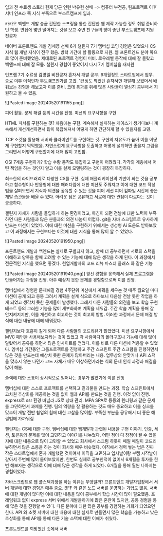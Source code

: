 입과 전 수료생 스토리
현재 당근 인턴 박유현 선배 => 컴퓨터 부전공, 팀프로젝트 이후 서버 인프라 쪽 지식 부족으로 부스트캠프에 입과.

카카오 백엔드 개발 승균
간단한 스프링을 통한 간단한 웹 제작 가능한 정도 취업 준비하던 학생. 면접에 몇번 떨어지는 것을 보고 주변 친구들의 평이 좋던 부스트캠프에 지원
전공자

네이버 프론트엔드 개발 김세영 선배
6기 챌린지 7기 멤버십
코딩 경험은 있었으나 CS 지식 웹 개발 지식이 전무 했음. 방학 기간에 할 활동으로 지원. 웹 프론트엔드 분야 쪽으로 많이 준비했었음. 제대로된 프로젝트 경험이 미비. 로우레벨 동작에 대해 잘 몰랐고 백엔드에 대해 잘 모름. 챌린지 경험이 좋았어서 다시 7기 멤버십을 재지원

인프랩 7기 수료생 김명일 
비전공자 혼자서 개발 공부. 9개월정도 스타트업에서 업무. 종료 이후 이직인가 부트캠프인가를 고민. 1년정도 되었던 혼자서만 개발해 보았어서 배워보는 경험을 해보고자 이를 준비. 코테 통과를 위해 많은 사람들이 열심히 공부해서 지원하고 올 수 있음.

![[Pasted image 20240520191155.png]]

피어 활동. 문제 해결 등의 시간을 진행. 미션의 요구사항을 구현

HTML 파서를 구현하는 것? 처음에는 구현. 계속해서 실패하는 케이스가 생기다보니 계속해서 개선개선하면서 많이 복잡해져서 어떻게 하면 간단하게 할 수 있을지를 고민.

TCP 소켓을 활용해 서버와 클라이언트를 구현하는 것. 구현의 자유도가 높아 이를 어떻게 구현할지 막막했음. 자연스럽게 요구사항을 도출하고 어떻게 설계하면 좋을지 그림을 그리면서 어떻게 구현할지에 대해 많이 고민함.

OSI 7계층 구현하기? 학습 수랑 동작도 복잡하고 구현이 어려웠다. 각각의 계층에서 어떤 책임을 하는 것인지 알고 이를 실제 모델링하는 것이 굉장히 복잡하다.

최소한의 라이브러리로 다양한 CS를 구현. 실제 애플리케이션의 기반이 되는 것을 공부하고 함수형이나 반응형에 대한 패러다임에 대한 미션도 주워지고 이에 대한 코드 작성법을 살펴보면서 지식과 의견을 공유할 수 있는 것을 피어 세션 피어 컴파일 시간에 좋은 개발 습관들을 배울 수 있다. 
어려운 점은 공유하고 서로에 대한 관점이 다르다는 것이 궁금하다.

챌린지 자체가 사람을 몰입하게 하는 환경이었고, 아침이 되면 전날에 대한 노력이 부족하면 다른 사람들과 많은 분들과의 의견 나눔이 어렵다. git을 자바 스크립트로 유사하게 만드는 미션이 있었다. 이에 대한 미션을 구현하기 위해서는 생성형 Ai 도움도 받아보았고 이 과정에서는 구현보다는 이것에 대한 지식을 통해 많이 알 수 있었다.

![[Pasted image 20240520191950.png]]

프론트엔드 개발과 백엔드는 실제로 구별되지 않고, 함께 더 공부하면서 서로의 스택을 이해하고 양쪽을 함께 고려할 수 있는 기능에 대해 많은 생각을 하게 된다.
이 과정에서 전문적인 지식을 했으면 좋겠다. 현업개발자의 코드 리뷰 마스터 클래스 와 같은 기능



![[Pasted image 20240520191940.png]]
앞선 경험을 응축해서 실제 프로그램을 만들어가는 과정을 진행. 아주 예상치 못한 문제를 경험함으로써 이를 진행. 

멤버십에서 경험한 문제해결 경험
4주단위 미션에서 계획을 세우는 것 매주 월요일 마다 미션이 공개 되고 뭉뚱 그려서 계획을 설계 식으로 하다보니 다음날 전날 못한 작업을 하게 되었고 생각치 못한 문제들이 발생했다.
그래서 다른 사람들의 의견을 보고 학습 구현 테스트 등의 그러한 기능을 많이 세부화하며 계획을 세워감. 주간 학습 계획을 통해 잘 안지켜지지만, 이를 개선하고 회고하는 것이 최고의 방법. 
이러한 과정에서 문제 해결 방식에 대한 내용에 대해 배워갔다.

챌린지보다 호흡이 길게 되어 다른 사람들의 코드리뷰가 많았었다. 미션 요구사항에서 MVC 패턴을 사용해보자라는 것이 있었고 각 사람마다의 폴더구조나 기능에 대해 많이 달랐어서 공유를 하면서 많은 인사이트를 얻었다.
이를 바로 다른 미션에 적용할 수 있었다. 멤버십 기간동안 그룹프로젝트를 진행하고 주간 스프린트 주간 스크럼을 진행하면서 많은 것을 만드는데 예상치 못한 문제가 많아버리는 내용. 업무상의 안맞거나 APi 스팩을 맞추지 않는 다던가 코드 자체가 매우 이상하던가라는 식의 문제 인식 과정과 해결을 많이 해봄.

슬랙에 대한 소통이 상시적으로 일어나는 경우가 많았기에 이를 진행

멤버십에 대한 스스로 프로젝트를 선택하고 결과물을 만드는 과정. 학습 스프린트에서 고차원 추상화를 제공하는 것을 없이 웹과 API를 만드는 것을 진행. 이것 없이 진행. express로 ssr 환경 바닐라 JS로 상태 관리. MPA SPA로 등등의 렌더링과 같은 문제를 고민하면서 과제를 진행. 팀의 역량을 잘 활용하는 것도 매우 중요하고 이를 싱크를 맞추어 개발 전반 협업의 힘에 대한 고찰을 많이함.
부족한 부분을 공유해서 더 좋은 해결법에 가까워짐

챌린지는 CS에 대한 구현. 멤버십에 대한 웹개발과 관련된 내용을 구현
이야기. 인증, 세션, 토큰등의 문제를 많이 고민하고 이야기를 나누었다. 어떤 점이 다 장점이 될 수 있을지에 대한 내용으로 많이 고민할 수 있었고 회사에서 스크럼 하듯이 매일 매일이 코드리뷰하면서 많은 소통을 하는 것이 회사와 매우 비슷했다.
이직해서 경력 쌓는 법은 진짜 작은 스타트업에서 혼자 개발했던 것이여서 이직을 고민하고 입사날이랑 부캠 시작날이 같아서 주변에 많이 물어보았지만, 한번도 실제로 공부한적이 없어서 6개월을 투자를 한번 해보자는 생각으로 이에 대해 많은 생각을 하게 되었다. 6개월을 통해 훨씬 나아지는 경험이었다.

자바스크립트로 웹 풀스택과정을 하는 이유는 무엇일까?
프론트엔드 개발자입장에서 서버 개발에 대한 경험은 매우 중요. BFF 와 같은 노드 서버를 운영하는 기업도 많음. 서버에 대한 개념이 많다면 이에 대한 내용을 많이 공부해서 학습 시간이 많이 필요했음. 프레임워크 없이 express 서버 위에서 개발을하기에 많은 혼란이 있지만, 공통 경험을 통해 많은 것을 진행할 수 있다.
다른 분야에 대한 많은 공부를 경험하는 기회가 되었으면한다.
API 와 소켓 서버에 대한 내용에 대한 실제로 만들면서 많은 학습을 가능하고
낮은 추상화를 통해 API를 통해 다른 기술 스택에 대한 이해가 쉬웠다.

프론트엔드를 희망했던 것에서 서버









